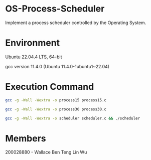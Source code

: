# OS-Process-Scheduler

Implement a process scheduler controlled by the Operating System.

# Environment

Ubuntu 22.04.4 LTS, 64-bit

gcc version 11.4.0 (Ubuntu 11.4.0-1ubuntu1~22.04)

# Execution Command

```bash
gcc -g -Wall -Wextra -o process15 process15.c

gcc -g -Wall -Wextra -o process30 process30.c

gcc -g -Wall -Wextra -o scheduler scheduler.c && ./scheduler
```

# Members

200028880 - Wallace Ben Teng Lin Wu